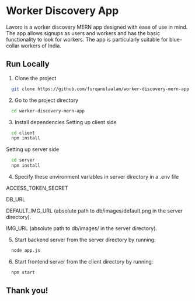 # Worker Discovery App

Lavoro is a worker discovery MERN app designed with ease of use in mind. The app allows signups as users and workers and has the basic functionality to look for workers. The app is particularly suitable for blue-collar workers of India.

## Run Locally

1. Clone the project

```bash
  git clone https://github.com/furqanulaalam/worker-discovery-mern-app.git
```

2. Go to the project directory

```bash
  cd worker-discovery-mern-app
```

3. Install dependencies
   Setting up client side

```bash
  cd client
  npm install
```

Setting up server side

```bash
  cd server
  npm install
```

4. Specify these environment variables in server directory in a .env file

ACCESS_TOKEN_SECRET

DB_URL

DEFAULT_IMG_URL (absolute path to db/images/default.png in the server directory).

IMG_URL (absolute path to db/images/ in the server directory).

5. Start backend server from the server directory by running:

```bash
  node app.js
```

6. Start frontend server from the client directory by running:

```bash
  npm start
```

## Thank you!
